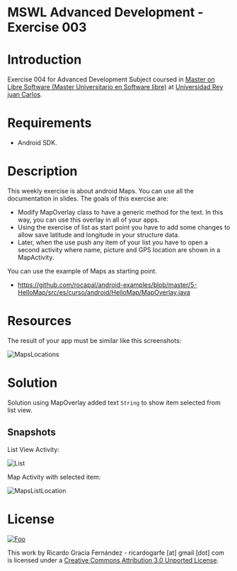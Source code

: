 MSWL Advanced Development - Exercise 003
=========================================

# Introduction

Exercise 004 for Advanced Development Subject coursed in [Master on Libre Software (Master Universitario en Software libre)](http://master.libresoft.es/) at [Universidad Rey juan Carlos](http://www.urjc.es/).

# Requirements

* Android SDK.

# Description 

This weekly exercise is about android Maps. You can use all the documentation in slides. The goals of this exercise are:

* Modify MapOverlay class to have a generic method for the text. In this way, you can use this overlay in all of your apps.
* Using the exercise of list as start point you have to add some changes to allow save latitude and longitude in your structure data.
* Later, when the use push any item of your list you have to open a second activity where name, picture and GPS location are shown in a MapActivity.

You can use the example of Maps as starting point.

* https://github.com/rocapal/android-examples/blob/master/5-HelloMap/src/es/curso/android/HelloMap/MapOverlay.java

# Resources

The result of your app must be similar like this screenshots:

![MapsLocations](https://raw.github.com/ricardogarfe/mswl-advanced-development/master/android/exercises/GoogleMapsExercise/assets/example.png)

# Solution

Solution using MapOverlay added text `String` to show item selected from list view.

## Snapshots

List View Activity:

![List](https://raw.github.com/ricardogarfe/mswl-advanced-development/master/android/exercises/GoogleMapsExercise/assets/lista-objetos.png)

Map Activity with selected item:

![MapsListLocation](https://raw.github.com/ricardogarfe/mswl-advanced-development/master/android/exercises/GoogleMapsExercise/assets/show-location.png)

# License

<a href="http://creativecommons.org/licenses/by/3.0/" rel="Creative Commons Attribution 3.0">![Foo](http://i.creativecommons.org/l/by/3.0/88x31.png)</a>

This work by Ricardo Gracía Fernández - ricardogarfe [at] gmail [dot] com is licensed under a [Creative Commons Attribution 3.0 Unported License](http://creativecommons.org/licenses/by/3.0/).

